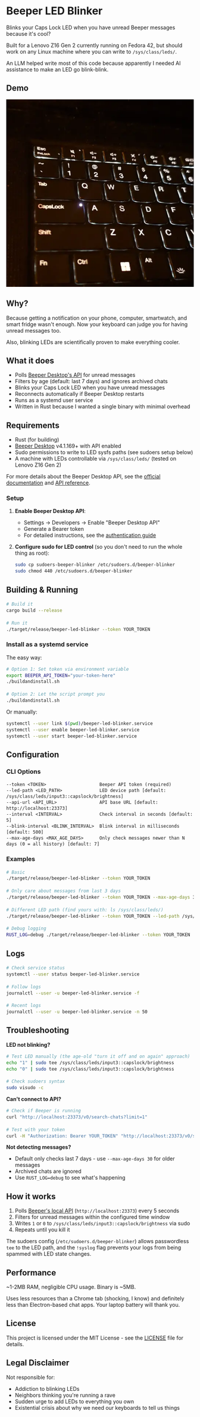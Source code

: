 # Beeper LED Blinker

Blinks your Caps Lock LED when you have unread Beeper messages because it's cool?

Built for a Lenovo Z16 Gen 2 currently running on Fedora 42, but should work on any Linux machine where you can write to `/sys/class/leds/`.

An LLM helped write most of this code because apparently I needed AI assistance to make an LED go blink-blink.

## Demo

![LED Blink Demo](blink-demo.webp)

## Why?

Because getting a notification on your phone, computer, smartwatch, and smart fridge wasn't enough. Now your keyboard can judge you for having unread messages too.

Also, blinking LEDs are scientifically proven to make everything cooler.

## What it does

- Polls [Beeper Desktop's API](https://developers.beeper.com/desktop-api) for unread messages
- Filters by age (default: last 7 days) and ignores archived chats
- Blinks your Caps Lock LED when you have unread messages
- Reconnects automatically if Beeper Desktop restarts
- Runs as a systemd user service
- Written in Rust because I wanted a single binary with minimal overhead

## Requirements

- Rust (for building)
- [Beeper Desktop](https://www.beeper.com/download) v4.1.169+ with API enabled
- Sudo permissions to write to LED sysfs paths (see sudoers setup below)
- A machine with LEDs controllable via `/sys/class/leds/` (tested on Lenovo Z16 Gen 2)

For more details about the Beeper Desktop API, see the [official documentation](https://developers.beeper.com/desktop-api) and [API reference](https://developers.beeper.com/desktop-api-reference).

### Setup

1. **Enable Beeper Desktop API**:
   - Settings → Developers → Enable "Beeper Desktop API"
   - Generate a Bearer token
   - For detailed instructions, see the [authentication guide](https://developers.beeper.com/desktop-api/auth)

2. **Configure sudo for LED control** (so you don't need to run the whole thing as root):
   ```bash
   sudo cp sudoers-beeper-blinker /etc/sudoers.d/beeper-blinker
   sudo chmod 440 /etc/sudoers.d/beeper-blinker
   ```

## Building & Running

```bash
# Build it
cargo build --release

# Run it
./target/release/beeper-led-blinker --token YOUR_TOKEN
```

### Install as a systemd service

The easy way:

```bash
# Option 1: Set token via environment variable
export BEEPER_API_TOKEN="your-token-here"
./buildandinstall.sh

# Option 2: Let the script prompt you
./buildandinstall.sh
```

Or manually:

```bash
systemctl --user link $(pwd)/beeper-led-blinker.service
systemctl --user enable beeper-led-blinker.service
systemctl --user start beeper-led-blinker.service
```

## Configuration

### CLI Options

```
--token <TOKEN>                    Beeper API token (required)
--led-path <LED_PATH>              LED device path [default: /sys/class/leds/input3::capslock/brightness]
--api-url <API_URL>                API base URL [default: http://localhost:23373]
--interval <INTERVAL>              Check interval in seconds [default: 5]
--blink-interval <BLINK_INTERVAL>  Blink interval in milliseconds [default: 500]
--max-age-days <MAX_AGE_DAYS>      Only check messages newer than N days (0 = all history) [default: 7]
```

### Examples

```bash
# Basic
./target/release/beeper-led-blinker --token YOUR_TOKEN

# Only care about messages from last 3 days
./target/release/beeper-led-blinker --token YOUR_TOKEN --max-age-days 3 --interval 10

# Different LED path (find yours with: ls /sys/class/leds/)
./target/release/beeper-led-blinker --token YOUR_TOKEN --led-path /sys/class/leds/input6::capslock/brightness

# Debug logging
RUST_LOG=debug ./target/release/beeper-led-blinker --token YOUR_TOKEN
```

## Logs

```bash
# Check service status
systemctl --user status beeper-led-blinker.service

# Follow logs
journalctl --user -u beeper-led-blinker.service -f

# Recent logs
journalctl --user -u beeper-led-blinker.service -n 50
```

## Troubleshooting

**LED not blinking?**
```bash
# Test LED manually (the age-old "turn it off and on again" approach)
echo "1" | sudo tee /sys/class/leds/input3::capslock/brightness
echo "0" | sudo tee /sys/class/leds/input3::capslock/brightness

# Check sudoers syntax
sudo visudo -c
```

**Can't connect to API?**
```bash
# Check if Beeper is running
curl "http://localhost:23373/v0/search-chats?limit=1"

# Test with your token
curl -H "Authorization: Bearer YOUR_TOKEN" "http://localhost:23373/v0/search-chats?limit=1"
```

**Not detecting messages?**
- Default only checks last 7 days - use `--max-age-days 30` for older messages
- Archived chats are ignored
- Use `RUST_LOG=debug` to see what's happening

## How it works

1. Polls [Beeper's local API](https://developers.beeper.com/desktop-api-reference) (`http://localhost:23373`) every 5 seconds
2. Filters for unread messages within the configured time window
3. Writes `1` or `0` to `/sys/class/leds/input3::capslock/brightness` via sudo
4. Repeats until you kill it

The sudoers config (`/etc/sudoers.d/beeper-blinker`) allows passwordless `tee` to the LED path, and the `!syslog` flag prevents your logs from being spammed with LED state changes.

## Performance

~1-2MB RAM, negligible CPU usage. Binary is ~5MB.

Uses less resources than a Chrome tab (shocking, I know) and definitely less than Electron-based chat apps. Your laptop battery will thank you.

## License

This project is licensed under the MIT License - see the [LICENSE](LICENSE) file for details.

## Legal Disclaimer

Not responsible for:
- Addiction to blinking LEDs
- Neighbors thinking you're running a rave
- Sudden urge to add LEDs to everything you own
- Existential crisis about why we need our keyboards to tell us things
